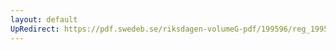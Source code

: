 ```yaml
---
layout: default
UpRedirect: https://pdf.swedeb.se/riksdagen-volumeG-pdf/199596/reg_199596/reg_199596_0172.pdf
---
```

